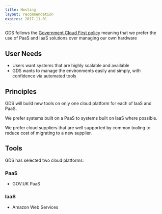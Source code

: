 ```yaml
---
title: Hosting
layout: recommendation
expires: 2017-11-01
---
```


GDS follows the [Government Cloud First policy](https://www.gov.uk/guidance/government-cloud-first-policy) meaning that we prefer the use of PaaS and IaaS solutions over managing our own hardware

## User Needs

* Users want systems that are highly scalable and available
* GDS wants to manage the environments easily and simply, with confidence via automated tools

## Principles

GDS will build new tools on only one cloud platform for each of IaaS and PaaS.

We prefer systems built on a PaaS to systems built on IaaS where possible.

We prefer cloud suppliers that are well supported by common tooling to reduce cost of migrating to a new supplier.

## Tools

GDS has selected two cloud platforms:

### PaaS

* GOV.UK PaaS

### IaaS

* Amazon Web Services
